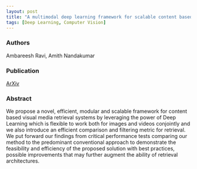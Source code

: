 ```yaml
---
layout: post
title: "A multimodal deep learning framework for scalable content based visual media retrieval"
tags: [Deep Learning, Computer Vision]
---
```


### Authors
Ambareesh Ravi, Amith Nandakumar

### Publication
[ArXiv](https://arxiv.org/abs/2105.08665)

### Abstract
We propose a novel, efficient, modular and scalable framework for content based visual media retrieval systems by leveraging the power of Deep Learning which is flexible to work both for images and videos conjointly and we also introduce an efficient comparison and filtering metric for retrieval. We put forward our findings from critical performance tests comparing our method to the predominant conventional approach to demonstrate the feasibility and efficiency of the proposed solution with best practices, possible improvements that may further augment the ability of retrieval architectures. 